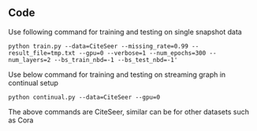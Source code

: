 ## Code


Use following command for training and testing on single snapshot data

`python train.py --data=CiteSeer --missing_rate=0.99 --result_file=tmp.txt --gpu=0 --verbose=1 --num_epochs=300 --num_layers=2 --bs_train_nbd=-1 --bs_test_nbd=-1'
`

Use below command for training and testing on streaming graph in continual setup

`python continual.py --data=CiteSeer --gpu=0`


The above commands are CiteSeer, similar can be for other datasets such as Cora